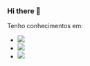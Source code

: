 ### Hi there 👋

Tenho conhecimentos em:
- <img src="https://img.shields.io/badge/CSS-239120?&style=for-the-badge&logo=css3&logoColor=white"/>
- <img src="https://img.shields.io/badge/HTML5-E34F26?style=for-the-badge&logo=html5&logoColor=white"/>
- <img style="width: 80px heigth:100px;" src="https://static-00.iconduck.com/assets.00/php-icon-512x512-og0oh3rg.png"/>
<br>
<br>

